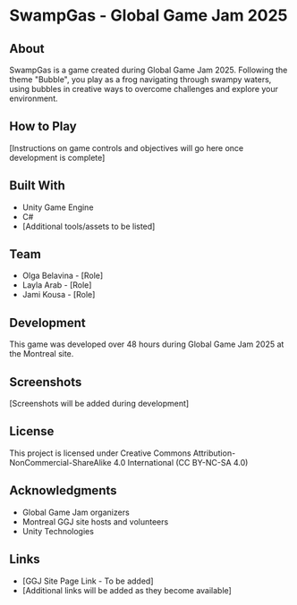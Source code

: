 # SwampGas - Global Game Jam 2025

## About
SwampGas is a game created during Global Game Jam 2025. Following the theme "Bubble", you play as a frog navigating through swampy waters, using bubbles in creative ways to overcome challenges and explore your environment.

## How to Play
[Instructions on game controls and objectives will go here once development is complete]

## Built With
- Unity Game Engine
- C#
- [Additional tools/assets to be listed]

## Team
- Olga Belavina - [Role]
- Layla Arab - [Role]
- Jami Kousa - [Role]

## Development
This game was developed over 48 hours during Global Game Jam 2025 at the Montreal site.

## Screenshots
[Screenshots will be added during development]

## License
This project is licensed under Creative Commons Attribution-NonCommercial-ShareAlike 4.0 International (CC BY-NC-SA 4.0)

## Acknowledgments
- Global Game Jam organizers
- Montreal GGJ site hosts and volunteers
- Unity Technologies

## Links
- [GGJ Site Page Link - To be added]
- [Additional links will be added as they become available]


